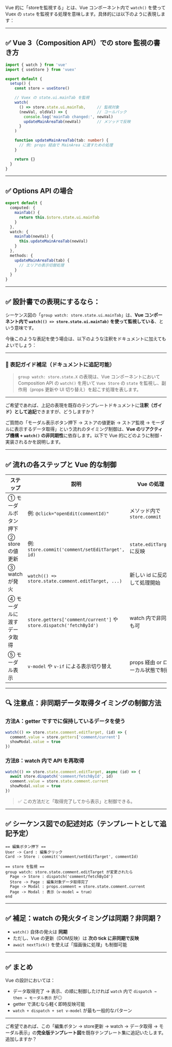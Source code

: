 Vue 的に「storeを監視する」とは、Vue コンポーネント内で `watch()` を使って Vuex の `state` を監視する処理を意味します。具体的には以下のように表現します：

---

## ✅ Vue 3（Composition API）での store 監視の書き方

```ts
import { watch } from 'vue'
import { useStore } from 'vuex'

export default {
  setup() {
    const store = useStore()

    // Vuex の state.ui.mainTab を監視
    watch(
      () => store.state.ui.mainTab,     // 監視対象
      (newVal, oldVal) => {             // コールバック
        console.log('mainTab changed:', newVal)
        updateMainAreaTab(newVal)       // メソッドで反映
      }
    )

    function updateMainAreaTab(tab: number) {
      // 例: props 経由で MainArea に渡すための処理
    }

    return {}
  }
}
```

---

## ✅ Options API の場合

```ts
export default {
  computed: {
    mainTab() {
      return this.$store.state.ui.mainTab
    }
  },
  watch: {
    mainTab(newVal) {
      this.updateMainAreaTab(newVal)
    }
  },
  methods: {
    updateMainAreaTab(tab) {
      // エリアの表示切替処理
    }
  }
}
```

---

## ✅ 設計書での表現にするなら：

シーケンス図の「`group watch: store.state.ui.mainTab`」は、**Vue コンポーネント内で `watch(() => store.state.ui.mainTab)` を使って監視している**、という意味です。

今後このような表記を使う場合は、以下のような注釈をドキュメントに加えてもよいでしょう：

---

### 💬 表記ガイド補足（ドキュメントに追記可能）

> `group watch: store.state.X` の表現は、Vue コンポーネントにおいて Composition API の `watch()` を用いて `Vuex Store` の `state` を監視し、副作用（props 更新や UI 切り替え）を起こす処理を表します。

---

ご希望であれば、上記の表現を既存のテンプレートドキュメントに**注釈（ガイド）として追記**できますが、どうしますか？

ご質問の「モーダル表示ボタン押下 → ストアの値更新 → ストア監視 → モーダルに表示するデータ取得」という流れのタイミング制御は、**Vue のリアクティブ機構 + `watch()` の非同期性**に依存します。以下で Vue 的にどのように制御・実装されるかを説明します。

---

## ✅ 流れの各ステップと Vue 的な制御

| ステップ           | 説明                                                                 | Vue の処理                |
| -------------- | ------------------------------------------------------------------ | ---------------------- |
| ① モーダルボタン押下    | 例: `@click="openEdit(commentId)"`                                  | メソッド内で `store.commit`  |
| ② store の値更新   | 例: `store.commit('comment/setEditTarget', id)`                     | `state.editTarget` に反映 |
| ③ watch が発火    | `watch(() => store.state.comment.editTarget, ...)`                 | 新しい id に反応して処理開始       |
| ④ モーダルに渡すデータ取得 | `store.getters['comment/current']` や `store.dispatch('fetchById')` | watch 内で非同期も可          |
| ⑤ モーダル表示       | `v-model` や `v-if` による表示切り替え                                       | props 経由 or ローカル状態で制御  |

---

## 🔍 注意点：非同期データ取得タイミングの制御方法

### 方法A：getter ですでに保持しているデータを使う

```ts
watch(() => store.state.comment.editTarget, (id) => {
  comment.value = store.getters['comment/current']
  showModal.value = true
})
```

### 方法B：watch 内で API を再取得

```ts
watch(() => store.state.comment.editTarget, async (id) => {
  await store.dispatch('comment/fetchById', id)
  comment.value = store.state.comment.current
  showModal.value = true
})
```

> ✅ この方法だと「取得完了してから表示」と制御できる。

---

## ✅ シーケンス図での記述対応（テンプレートとして追記予定）

```plantuml
== 編集ボタン押下 ==
User -> Card : 編集クリック
Card -> Store : commit('comment/setEditTarget', commentId)

== store を監視 ==
group watch: store.state.comment.editTarget が変更されたら
  Page -> Store : dispatch('comment/fetchById')
  Store -> Page : 編集対象データ取得完了
  Page -> Modal : props.comment = store.state.comment.current
  Page -> Modal : 表示（v-model = true）
end
```

---

## ✅ 補足：watch の発火タイミングは同期？非同期？

* `watch()` 自体の発火は **同期**
* ただし、Vue の更新（DOM反映）は **次の tick に非同期で反映**
* `await nextTick()` を使えば「描画後に処理」も制御可能

---

## ✅ まとめ

Vue の設計においては：

* データ取得完了 → 表示、の順に制御したければ `watch` 内で `dispatch → then → モーダル表示` が◎
* getter で済むなら軽く即時反映可能
* `watch + dispatch + set v-model` が最も一般的なパターン

---

ご希望であれば、この「編集ボタン → store更新 → watch → データ取得 → モーダル表示」の**完全版テンプレート図**を既存テンプレート集に追記いたします。追加しますか？
